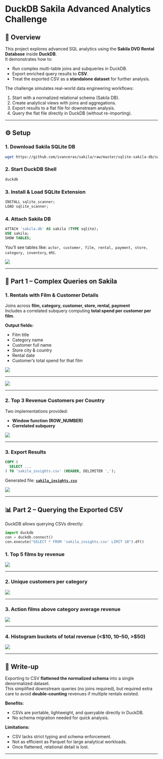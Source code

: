 # DuckDB Sakila Advanced Analytics Challenge

## 📌 Overview
This project explores advanced SQL analytics using the **Sakila DVD Rental Database** inside **DuckDB**.  
It demonstrates how to:
- Run complex multi-table joins and subqueries in DuckDB.
- Export enriched query results to **CSV**.
- Treat the exported CSV as a **standalone dataset** for further analysis.

The challenge simulates real-world data engineering workflows:
1. Start with a normalized relational schema (Sakila DB).
2. Create analytical views with joins and aggregations.
3. Export results to a flat file for downstream analysis.
4. Query the flat file directly in DuckDB (without re-importing).

---

## ⚙️ Setup

### 1. Download Sakila SQLite DB
```bash
wget https://github.com/ivanceras/sakila/raw/master/sqlite-sakila-db/sakila.db -O sakila.db
```

### 2. Start DuckDB Shell
```bash
duckdb
```

### 3. Install & Load SQLite Extension
```sql
INSTALL sqlite_scanner;
LOAD sqlite_scanner;
```

### 4. Attach Sakila DB
```sql
ATTACH 'sakila.db' AS sakila (TYPE sqlite);
USE sakila;
SHOW TABLES;
```

You’ll see tables like:
`actor, customer, film, rental, payment, store, category, inventory`, etc.

![](screenshots/0.png)

---

## 🧩 Part 1 – Complex Queries on Sakila

### 1. Rentals with Film & Customer Details
Joins across **film, category, customer, store, rental, payment**  
Includes a correlated subquery computing **total spend per customer per film**.

**Output fields:**
- Film title  
- Category name  
- Customer full name  
- Store city & country  
- Rental date  
- Customer’s total spend for that film  

![](https://github.com/Raman7072/datamonk-internship_projects/blob/main/2_Data_Engineering/4_duckdb/screenshots/1.png)

---

![](https://github.com/Raman7072/datamonk-internship_projects/blob/main/2_Data_Engineering/4_duckdb/screenshots/1a.png)


---

### 2. Top 3 Revenue Customers per Country
Two implementations provided:
- **Window function (ROW_NUMBER)**  
- **Correlated subquery**  

![](https://github.com/Raman7072/datamonk-internship_projects/blob/main/2_Data_Engineering/4_duckdb/screenshots/1b.png)

---

### 3. Export Results
```sql
COPY (
  SELECT ...
) TO 'sakila_insights.csv' (HEADER, DELIMITER ',');
```

Generated file: **[`sakila_insights.csv`](sakila_insights.csv)**

![](https://github.com/Raman7072/datamonk-internship_projects/blob/main/2_Data_Engineering/4_duckdb/screenshots/1c.png)


---

## 📊 Part 2 – Querying the Exported CSV

DuckDB allows querying CSVs directly:

```python
import duckdb
con = duckdb.connect()
con.execute("SELECT * FROM 'sakila_insights.csv' LIMIT 10").df()
```

### 1. **Top 5 films by revenue**

![](https://github.com/Raman7072/datamonk-internship_projects/blob/main/2_Data_Engineering/4_duckdb/screenshots/2a.png)

---
### 2. **Unique customers per category**

![](https://github.com/Raman7072/datamonk-internship_projects/blob/main/2_Data_Engineering/4_duckdb/screenshots/2b.png)


---
### 3. **Action films above category average revenue**

![](https://github.com/Raman7072/datamonk-internship_projects/blob/main/2_Data_Engineering/4_duckdb/screenshots/2c.png)

---
### 4. **Histogram buckets of total revenue (<$10, $10–$50, >$50)**

![](https://github.com/Raman7072/datamonk-internship_projects/blob/main/2_Data_Engineering/4_duckdb/screenshots/2e.png)


---

## 📝 Write-up

Exporting to CSV **flattened the normalized schema** into a single denormalized dataset.  
This simplified downstream queries (no joins required), but required extra care to avoid **double-counting** revenues if multiple rentals existed.  

**Benefits:**  
- CSVs are portable, lightweight, and queryable directly in DuckDB.  
- No schema migration needed for quick analysis.  

**Limitations:**  
- CSV lacks strict typing and schema enforcement.  
- Not as efficient as Parquet for large analytical workloads.  
- Once flattened, relational detail is lost.  

---
